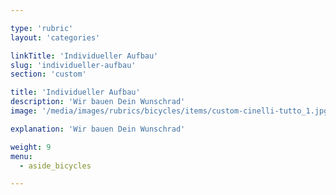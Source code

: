 ```yaml
---

type: 'rubric'
layout: 'categories'

linkTitle: 'Individueller Aufbau'
slug: 'individueller-aufbau'
section: 'custom'

title: 'Individueller Aufbau'
description: 'Wir bauen Dein Wunschrad'
image: '/media/images/rubrics/bicycles/items/custom-cinelli-tutto_1.jpg'

explanation: 'Wir bauen Dein Wunschrad'

weight: 9
menu:
  - aside_bicycles

---
```

